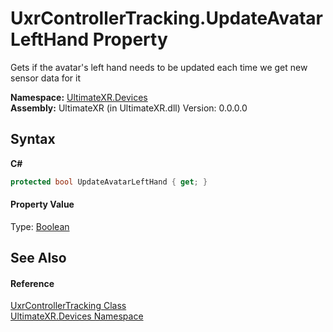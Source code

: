 # UxrControllerTracking.UpdateAvatarLeftHand Property 
 

Gets if the avatar's left hand needs to be updated each time we get new sensor data for it

**Namespace:**&nbsp;<a href="N_UltimateXR_Devices">UltimateXR.Devices</a><br />**Assembly:**&nbsp;UltimateXR (in UltimateXR.dll) Version: 0.0.0.0

## Syntax

**C#**<br />
``` C#
protected bool UpdateAvatarLeftHand { get; }
```


#### Property Value
Type: <a href="https://docs.microsoft.com/dotnet/api/system.boolean" target="_blank" rel="noopener noreferrer">Boolean</a>

## See Also


#### Reference
<a href="T_UltimateXR_Devices_UxrControllerTracking">UxrControllerTracking Class</a><br /><a href="N_UltimateXR_Devices">UltimateXR.Devices Namespace</a><br />